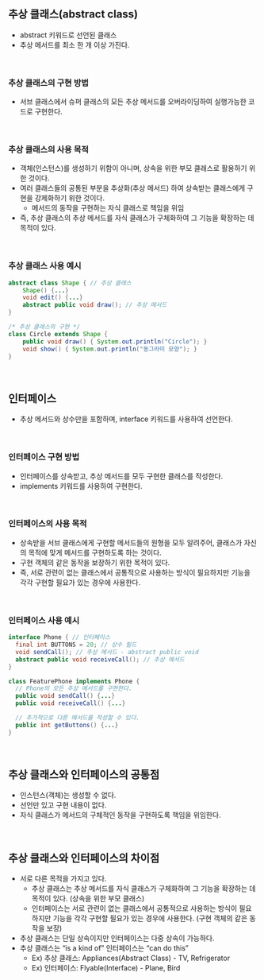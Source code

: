 ## 추상 클래스(abstract class)
- abstract 키워드로 선언된 클래스
- 추상 메서드를 최소 한 개 이상 가진다.

<br/>

### 추상 클래스의 구현 방법
- 서브 클래스에서 슈퍼 클래스의 모든 추상 메서드를 오버라이딩하여 실행가능한 코드로 구현한다.

<br/>

### 추상 클래스의 사용 목적
- 객체(인스턴스)를 생성하기 위함이 아니며, 상속을 위한 부모 클래스로 활용하기 위한 것이다.
- 여러 클래스들의 공통된 부분을 추상화(추상 메서드) 하여 상속받는 클래스에게 구현을 강제화하기 위한 것이다. 
    - 메서드의 동작을 구현하는 자식 클래스로 책임을 위임
- 즉, 추상 클래스의 추상 메서드를 자식 클래스가 구체화하여 그 기능을 확장하는 데 목적이 있다.


<br/>

### 추상 클래스 사용 예시
```java
abstract class Shape { // 추상 클래스
    Shape() {...}
    void edit() {...}
    abstract public void draw(); // 추상 메서드
}
```

```java
/* 추상 클래스의 구현 */
class Circle extends Shape {
    public void draw() { System.out.println("Circle"); } 
    void show() { System.out.println("동그라미 모양"); }
}
```

<br/>

## 인터페이스
- 추상 메서드와 상수만을 포함하며, interface 키워드를 사용하여 선언한다.

<br/>

### 인터페이스 구현 방법
- 인터페이스를 상속받고, 추상 메서드를 모두 구현한 클래스를 작성한다.
- implements 키워드를 사용하여 구현한다.

<br/>

### 인터페이스의 사용 목적
- 상속받을 서브 클래스에게 구현할 메서드들의 원형을 모두 알려주어, 클래스가 자신의 목적에 맞게 메서드를 구현하도록 하는 것이다.
- 구현 객체의 같은 동작을 보장하기 위한 목적이 있다.
- 즉, 서로 관련이 없는 클래스에서 공통적으로 사용하는 방식이 필요하지만 기능을 각각 구현할 필요가 있는 경우에 사용한다.

<br/>

### 인터페이스 사용 예시
```java
interface Phone { // 인터페이스
  final int BUTTONS = 20; // 상수 필드 
  void sendCall(); // 추상 메서드 - abstract public void
  abstract public void receiveCall(); // 추상 메서드
}
```

```java
class FeaturePhone implements Phone {
  // Phone의 모든 추상 메서드를 구현한다.
  public void sendCall() {...}
  public void receiveCall() {...}

  // 추가적으로 다른 메서드를 작성할 수 있다.
  public int getButtons() {...}
}
```

<br/>

## 추상 클래스와 인터페이스의 공통점
- 인스턴스(객체)는 생성할 수 없다.
- 선언만 있고 구현 내용이 없다.
- 자식 클래스가 메서드의 구체적인 동작을 구현하도록 책임을 위임한다.

<br/>

## 추상 클래스와 인터페이스의 차이점
- 서로 다른 목적을 가지고 있다.
  - 추상 클래스는 추상 메서드를 자식 클래스가 구체화하여 그 기능을 확장하는 데 목적이 있다. (상속을 위한 부모 클래스)
  - 인터페이스는 서로 관련이 없는 클래스에서 공통적으로 사용하는 방식이 필요하지만 기능을 각각 구현할 필요가 있는 경우에 사용한다. (구현 객체의 같은 동작을 보장)
- 추상 클래스는 단일 상속이지만 인터페이스는 다중 상속이 가능하다.
- 추상 클래스는 “is a kind of” 인터페이스는 “can do this”
  - Ex) 추상 클래스: Appliances(Abstract Class) - TV, Refrigerator
  - Ex) 인터페이스: Flyable(Interface) - Plane, Bird